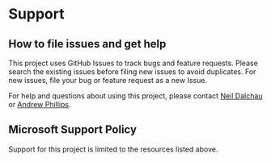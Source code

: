 # Support

## How to file issues and get help  

This project uses GitHub Issues to track bugs and feature requests. Please search the existing 
issues before filing new issues to avoid duplicates.  For new issues, file your bug or 
feature request as a new Issue.

For help and questions about using this project, please contact [Neil Dalchau](https://github.com/ndalchau) or [Andrew Phillips](https://github.com/ph1ll1ps).

## Microsoft Support Policy  

Support for this project is limited to the resources listed above.
